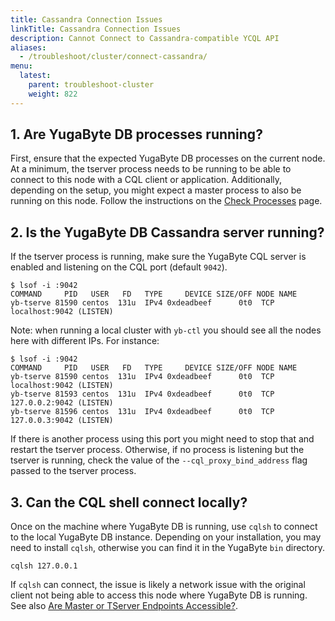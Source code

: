 ```yaml
---
title: Cassandra Connection Issues
linkTitle: Cassandra Connection Issues
description: Cannot Connect to Cassandra-compatible YCQL API
aliases:
  - /troubleshoot/cluster/connect-cassandra/
menu:
  latest:
    parent: troubleshoot-cluster
    weight: 822
---
```


## 1. Are YugaByte DB processes running?

First, ensure that the expected YugaByte DB processes on the current node.
At a minimum, the tserver process needs to be running to be able to connect to this node with a CQL client or application.
Additionally, depending on the setup, you might expect a master process to also be running on this node.
Follow the instructions on the [Check Processes](../../nodes/check-processes/) page.

## 2. Is the YugaByte DB Cassandra server running?

If the tserver process is running, make sure the YugaByte CQL server is enabled and listening on the CQL port (default `9042`).

```
$ lsof -i :9042
COMMAND     PID   USER   FD   TYPE     DEVICE SIZE/OFF NODE NAME
yb-tserve 81590 centos  131u  IPv4 0xdeadbeef      0t0  TCP localhost:9042 (LISTEN)
```

Note: when running a local cluster with `yb-ctl` you should see all the nodes here with different IPs. For instance:
```
$ lsof -i :9042
COMMAND     PID   USER   FD   TYPE     DEVICE SIZE/OFF NODE NAME
yb-tserve 81590 centos  131u  IPv4 0xdeadbeef      0t0  TCP localhost:9042 (LISTEN)
yb-tserve 81593 centos  131u  IPv4 0xdeadbeef      0t0  TCP 127.0.0.2:9042 (LISTEN)
yb-tserve 81596 centos  131u  IPv4 0xdeadbeef      0t0  TCP 127.0.0.3:9042 (LISTEN)
```
If there is another process using this port you might need to stop that and restart the tserver process.
Otherwise, if no process is listening but the tserver is running, check the value of the `--cql_proxy_bind_address` flag passed to the 
tserver process.

## 3. Can the CQL shell connect locally?

Once on the machine where YugaByte DB is running, use `cqlsh` to connect to the local YugaByte DB instance.
Depending on your installation, you may need to install `cqlsh`, otherwise you can find it in the YugaByte `bin` directory. 
```
cqlsh 127.0.0.1
```

If `cqlsh` can connect, the issue is likely a network issue with the original client not being able to access this node where YugaByte DB is running. See also [Are Master or TServer Endpoints Accessible?](../../nodes/check-processes#cannot-access-master-or-tserver-endpoints).
